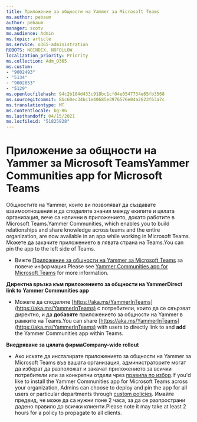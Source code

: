 ```yaml
---
title: Приложение за общности на Yammer за Microsoft Teams
ms.author: pebaum
author: pebaum
manager: scotv
ms.audience: Admin
ms.topic: article
ms.service: o365-administration
ROBOTS: NOINDEX, NOFOLLOW
localization_priority: Priority
ms.collection: Adm_O365
ms.custom:
- "9002493"
- "5134"
- "9002653"
- "5129"
ms.openlocfilehash: 94c2b184d433c918bc1cf04e0547734e65fb3568
ms.sourcegitcommit: 8bc60ec34bc1e40685e3976576e04a2623f63a7c
ms.translationtype: MT
ms.contentlocale: bg-BG
ms.lasthandoff: 04/15/2021
ms.locfileid: "51825828"
---
```

# <a name="yammer-communities-app-for-microsoft-teams"></a><span data-ttu-id="4c09f-102">Приложение за общности на Yammer за Microsoft Teams</span><span class="sxs-lookup"><span data-stu-id="4c09f-102">Yammer Communities app for Microsoft Teams</span></span>

<span data-ttu-id="4c09f-103">Общностите на Yammer, които ви позволяват да създавате взаимоотношения и да споделяте знания между екипите и цялата организация, вече са налични в приложението, докато работите в Microsoft Teams.</span><span class="sxs-lookup"><span data-stu-id="4c09f-103">Yammer Communities, which enables you to build relationships and share knowledge across teams and the entire organization, are now available in an app while working in Microsoft Teams.</span></span> <span data-ttu-id="4c09f-104">Можете да закачите приложението в лявата страна на Teams.</span><span class="sxs-lookup"><span data-stu-id="4c09f-104">You can pin the app to the left side of Teams.</span></span> 

- <span data-ttu-id="4c09f-105">Вижте [Приложение за общности на Yammer за Microsoft Teams](https://go.microsoft.com/fwlink/?linkid=2127757&clcid=0x409) за повече информация.</span><span class="sxs-lookup"><span data-stu-id="4c09f-105">Please see [Yammer Communities app for Microsoft Teams](https://go.microsoft.com/fwlink/?linkid=2127757&clcid=0x409) for more information.</span></span>

<span data-ttu-id="4c09f-106">**Директна връзка към приложението за общности на Yammer**</span><span class="sxs-lookup"><span data-stu-id="4c09f-106">**Direct link to Yammer Communities app**</span></span>

- <span data-ttu-id="4c09f-107">Можете да споделяте [https://aka.ms/YammerInTeams](https://aka.ms/YammerInTeams) с потребители, които да се свързват директно, и да **добавяте** приложението за общности на Yammer в рамките на Teams.</span><span class="sxs-lookup"><span data-stu-id="4c09f-107">You can share [https://aka.ms/YammerInTeams](https://aka.ms/YammerInTeams) with users to directly link to and **add** the Yammer Communities app within Teams.</span></span>

<span data-ttu-id="4c09f-108">**Внедряване за цялата фирма**</span><span class="sxs-lookup"><span data-stu-id="4c09f-108">**Company-wide rollout**</span></span>

- <span data-ttu-id="4c09f-109">Ако искате да инсталирате приложението за общности на Yammer за Microsoft Teams във вашата организация, администраторите могат да изберат да разположат и закачат приложението за всички потребители или за конкретни отдели чрез [правила по избор](https://docs.microsoft.com/microsoftteams/manage-apps).</span><span class="sxs-lookup"><span data-stu-id="4c09f-109">If you'd like to install the Yammer Communities app for Microsoft Teams across your organization, Admins can choose to deploy and pin the app for all users or particular departments through [custom policies](https://docs.microsoft.com/microsoftteams/manage-apps).</span></span> <span data-ttu-id="4c09f-110">Имайте предвид, че може да са нужни поне 2 часа, за да се разпространи дадено правило до всички клиенти.</span><span class="sxs-lookup"><span data-stu-id="4c09f-110">Please note it may take at least 2 hours for a policy to propagate to all clients.</span></span>
